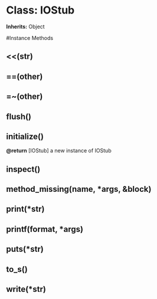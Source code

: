 # Class: IOStub
**Inherits:** Object
    




#Instance Methods
## <<(str) [](#method-i-<<)

## ==(other) [](#method-i-==)

## =~(other) [](#method-i-=~)

## flush() [](#method-i-flush)

## initialize() [](#method-i-initialize)

**@return** [IOStub] a new instance of IOStub

## inspect() [](#method-i-inspect)

## method_missing(name, *args, &block) [](#method-i-method_missing)

## print(*str) [](#method-i-print)

## printf(format, *args) [](#method-i-printf)

## puts(*str) [](#method-i-puts)

## to_s() [](#method-i-to_s)

## write(*str) [](#method-i-write)

